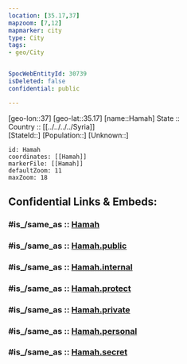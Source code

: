 ```yaml
---
location: [35.17,37] 
mapzoom: [7,12] 
mapmarker: city 
type: City
tags:
- geo/City


SpocWebEntityId: 30739
isDeleted: false
confidential: public

---
```

[geo-lon::37] 
[geo-lat::35.17] 
[name::Hamah] 
State ::  
Country :: [[../../../../Syria]]  
[StateId::] 
[Population::] 
[Unknown::] 


```leaflet
id: Hamah
coordinates: [[Hamah]] 
markerFile: [[Hamah]] 
defaultZoom: 11 
maxZoom: 18
```


## Confidential Links & Embeds: 

### #is_/same_as :: [Hamah](/_Standards/Earth/Continent/Asia/Asia~West/Syria/Governorates~Syria/Hamah/City/Hamah.md) 

### #is_/same_as :: [Hamah.public](/_public/Earth/Continent/Asia/Asia~West/Syria/Governorates~Syria/Hamah/City/Hamah.public.md) 

### #is_/same_as :: [Hamah.internal](/_internal/Earth/Continent/Asia/Asia~West/Syria/Governorates~Syria/Hamah/City/Hamah.internal.md) 

### #is_/same_as :: [Hamah.protect](/_protect/Earth/Continent/Asia/Asia~West/Syria/Governorates~Syria/Hamah/City/Hamah.protect.md) 

### #is_/same_as :: [Hamah.private](/_private/Earth/Continent/Asia/Asia~West/Syria/Governorates~Syria/Hamah/City/Hamah.private.md) 

### #is_/same_as :: [Hamah.personal](/_personal/Earth/Continent/Asia/Asia~West/Syria/Governorates~Syria/Hamah/City/Hamah.personal.md) 

### #is_/same_as :: [Hamah.secret](/_secret/Earth/Continent/Asia/Asia~West/Syria/Governorates~Syria/Hamah/City/Hamah.secret.md)

